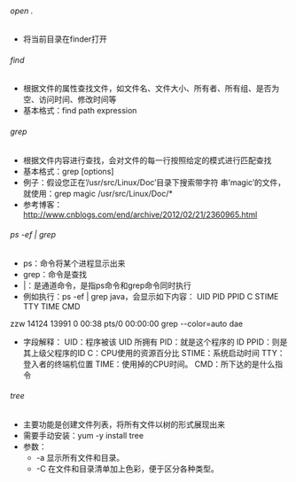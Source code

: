 ###### open .
 + 将当前目录在finder打开

###### find
 + 根据文件的属性查找文件，如文件名、文件大小、所有者、所有组、是否为空、访问时间、修改时间等
 + 基本格式：find path expression

###### grep
 + 根据文件内容进行查找，会对文件的每一行按照给定的模式进行匹配查找
 + 基本格式：grep [options]
 + 例子：假设您正在’/usr/src/Linux/Doc’目录下搜索带字符 串’magic’的文件，就使用：grep magic /usr/src/Linux/Doc/*
 + 参考博客：http://www.cnblogs.com/end/archive/2012/02/21/2360965.html

###### ps -ef | grep
 + ps：命令将某个进程显示出来
 + grep：命令是查找
 + |：是通道命令，是指ps命令和grep命令同时执行
 + 例如执行：ps -ef | grep java，会显示如下内容：
UID   PID     PPID     C   STIME    TTY      TIME        CMD

zzw   14124   13991    0   00:38    pts/0    00:00:00    grep --color=auto dae

 + 字段解释：
UID：程序被该 UID 所拥有
PID：就是这个程序的 ID 
PPID：则是其上级父程序的ID
C：CPU使用的资源百分比
STIME：系统启动时间
TTY：登入者的终端机位置
TIME：使用掉的CPU时间。
CMD：所下达的是什么指令

###### tree
 + 主要功能是创建文件列表，将所有文件以树的形式展现出来
 + 需要手动安装：yum -y install tree
 + 参数：
	 + -a 显示所有文件和目录。
	 + -C 在文件和目录清单加上色彩，便于区分各种类型。